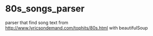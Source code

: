 # 80s_songs_parser
parser that find song text from http://www.lyricsondemand.com/tophits/80s.html with beautifulSoup
